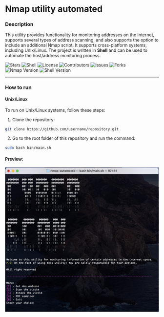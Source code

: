 # Nmap utility automated

### Description
This utility provides functionality for monitoring addresses on the Internet, 
supports several types of address scanning,
and also supports the option to include an additional Nmap script. 
It supports cross-platform systems, including Unix/Linux. 
The project is written in **Shell** and can be used to automate the host/address monitoring process.

![Stars](https://img.shields.io/github/stars/encrypted-systems/web-scan?style=social)
![Shell](https://img.shields.io/badge/language-shell-blue.svg)
![License](https://img.shields.io/github/license/encrypted-systems/web-scan)
![Contributors](https://img.shields.io/badge/contributors-welcome-orange)
![Issues](https://img.shields.io/github/issues/encrypted-systems/web-scan)
![Forks](https://img.shields.io/github/forks/encrypted-systems/web-scan?style=social)
![Nmap Version](https://img.shields.io/badge/nmap-%3E%3D%207.00-brightgreen)
![Shell Version](https://img.shields.io/badge/shell-%3E%3D%204.0-brightgreen)


---

### How to run

#### Unix/Linux

To run on Unix/Linux systems, follow these steps:

1. Clone the repository:
```bash
git clone https://github.com/username/repository.git
```

2. Go to the root folder of this repository and run the command:
```bash
sudo bash bin/main.sh
```

#### Preview:
![utility](preview.png)
